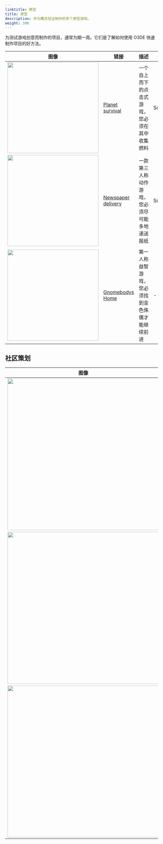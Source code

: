 ```yaml
---
linktitle: 原型
title: 原型
description: 作为概念验证制作的多个原型游戏。
weight: 300
---
```


为测试游戏创意而制作的项目，通常为期一周。它们是了解如何使用 O3DE 快速制作项目的好方法。

|图像 |链接 |描述 | 语言 |最后更新 |
| - | - | - | - | - |
| <img src="/images/learning-guide/samples/prototypes/planet-survival.png" width="300px" /> | [Planet survival](https://github.com/o3de/PlanetSurvivalGame) | 一个自上而下的点击式游戏，您必须在其中收集燃料 |ScriptCanvas | O3DE **23.10.3**. April 28, 2024 |
| <img src="/images/learning-guide/samples/prototypes/newspaper-delivery.png" width="300px" /> | [Newspaper delivery](https://github.com/o3de/NewspaperDeliveryGame) |一款第三人称动作游戏，您必须尽可能多地递送报纸 |ScriptCanvas | O3DE **23.10.3**. April 28, 2024 |
| <img src="/images/learning-guide/samples/prototypes/gnomebodys-home.png" width="300px" /> | [Gnomebodys Home](https://github.com/o3de/GnomebodysHome) | 第一人称益智游戏，您必须找到金色侏儒才能继续前进 | - | O3DE **23.10.3**. April 28, 2024 |

## 社区策划

|图像 |链接 |描述 | 语言 |最后更新 |
| - | - | - | - | - |
| <img src="/images/learning-guide/samples/prototypes/loherangrin-o3de-jam.png" width="500px" /> | [Loherangrin's O3DE Jam 2305](https://github.com/loherangrin/games.o3de.o3de-jam-2305) | 一款自上而下的探索游戏 | C++ | O3DE **23.10.3**. April 28, 2024 |
| <img src="/images/learning-guide/samples/prototypes/shoot-the-furniture.png" width="500px" />  | [Shoot the Furniture](https://github.com/AlexRamallo/shootthefurniture) |为 [Lumdum Dare 55](https://ldjam.com/events/ludum-dare/55/shoot-the-furniture-featuring-s-k-eleton) 制作的第一人称射击游戏脚本 | C++ | O3DE **24.09.0**. October 09, 2024 |
| <img src="/images/learning-guide/samples/prototypes/fox-in-a-jam.png" width="500px" />  | [Fox in a Jam](https://globalgamejam.org/games/2025/raposa-numa-enrascada-4) | 一款第三人称游戏，您扮演一只狐狸，站在滚动的球上必须避开障碍物。源代码 [可在此处获得](https://codeberg.org/Andre-LA/GGJ-2025) | ScriptCanvas | O3DE **24.09.1**. January 28, 2025 |
